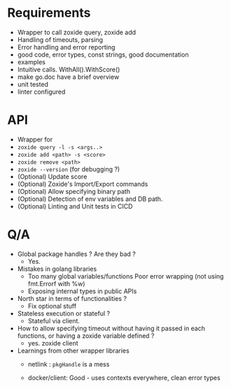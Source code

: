 # Requirements
- Wrapper to call zoxide query, zoxide add
- Handling of timeouts, parsing
- Error handling and error reporting
- good code, error types, const strings, good documentation
- examples
- Intuitive calls. WithAll().WithScore()
- make go.doc have a brief overview 
- unit tested
- linter configured

# API
- Wrapper for 
 - `zoxide query -l -s <args..>`
 - `zoxide add <path> -s <score>`
 - `zoxide remove <path>`
 - `zoxide --version` (for debugging ?)
- (Optional) Update score
- (Optional) Zoxide's Import/Export commands
- (Optional) Allow specifying binary path
- (Optional) Detection of env variables and DB path.
- (Optional) Linting and Unit tests in CICD

# Q/A
- Global package handles ? Are they bad ?
  - Yes.
- Mistakes in golang libraries
  - Too many global variables/functions
Poor error wrapping (not using fmt.Errorf with %w)
  - Exposing internal types in public APIs
- North star in terms of functionalities ?
  - Fix optional stuff
- Stateless execution or stateful ?
  - Stateful via client.
- How to allow specifying timeout without having it passed in each functions, or having a zoxide variable defined ?
  - yes. zoxide client
- Learnings from other wrapper libraries
  - netlink : `pkgHandle` is a mess
  
  - docker/client: Good - uses contexts everywhere, clean error types
